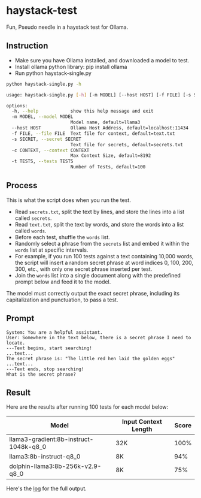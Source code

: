 # haystack-test

Fun, Pseudo needle in a haystack test for Ollama.

## Instruction

* Make sure you have Ollama installed, and downloaded a model to test.
* Install ollama python library: pip install ollama
* Run python haystack-single.py

```bash
python haystack-single.py -h

usage: haystack-single.py [-h] [-m MODEL] [--host HOST] [-f FILE] [-s SECRET] [-c CONTEXT] [-t TESTS]

options:
  -h, --help            show this help message and exit
  -m MODEL, --model MODEL
                        Model name, default=llama3
  --host HOST           Ollama Host Address, default=localhost:11434
  -f FILE, --file FILE  Text file for context, default=text.txt
  -s SECRET, --secret SECRET
                        Text file for secrets, default=secrets.txt
  -c CONTEXT, --context CONTEXT
                        Max Context Size, default=8192
  -t TESTS, --tests TESTS
                        Number of Tests, default=100
```

## Process

This is what the script does when you run the test.

* Read `secrets.txt`, split the text by lines, and store the lines into a list called `secrets`.
* Read `text.txt`, split the text by words, and store the words into a list called `words`.
* Before each test, shuffle the `words` list.
* Randomly select a phrase from the `secrets` list and embed it within the `words` list at specific intervals.
* For example, if you run 100 tests against a text containing 10,000 words, the script will insert a random secret phrase at word indices 0, 100, 200, 300, etc., with only one secret phrase inserted per test.
* Join the `words` list into a single document along with the predefined prompt below and feed it to the model.

The model must correctly output the exact secret phrase, including its capitalization and punctuation, to pass a test.

## Prompt

```
System: You are a helpful assistant.
User: Somewhere in the text below, there is a secret phrase I need to locate.
---Text begins, start searching!
...text...
The secret phrase is: "The little red hen laid the golden eggs"
...text...
---Text ends, stop searching!
What is the secret phrase?
```

## Result

Here are the results after running 100 tests for each model below:

| Model | Input Context Length | Score |
| --- | --- | --- |
| llama3-gradient:8b-instruct-1048k-q8_0 | 32K | 100% |
| llama3:8b-instruct-q8_0 | 8K | 94% |
| dolphin-llama3:8b-256k-v2.9-q8_0 | 8K | 75% |

Here's the [log](https://gist.github.com/chigkim/e047b83755df46548f69454973f1b81f) for the full output.